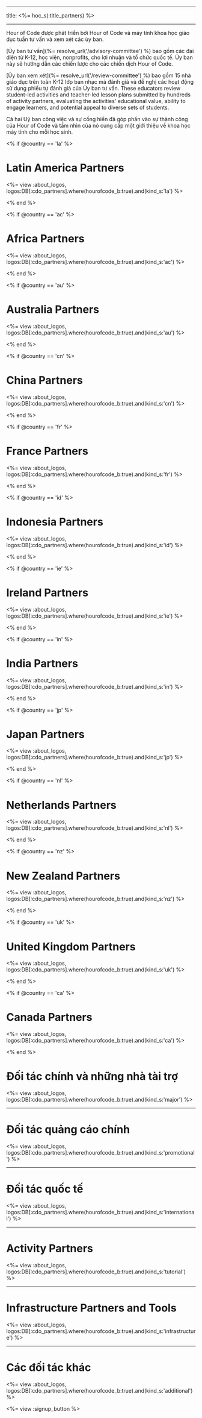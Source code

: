 * * *

title: <%= hoc_s(:title_partners) %>

* * *

Hour of Code được phát triển bởi Hour of Code và máy tính khoa học giáo dục tuần tư vấn và xem xét các ủy ban.

[Ủy ban tư vấn](%= resolve_url('/advisory-committee') %) bao gồm các đại diện từ K-12, học viện, nonprofits, cho lợi nhuận và tổ chức quốc tế. Ủy ban này sẽ hướng dẫn các chiến lược cho các chiến dịch Hour of Code.

[Ủy ban xem xét](%= resolve_url('/review-committee') %) bao gồm 15 nhà giáo dục trên toàn K-12 lớp ban nhạc mà đánh giá và đề nghị các hoạt động sử dụng phiếu tự đánh giá của Ủy ban tư vấn. These educators review student-led activities and teacher-led lesson plans submitted by hundreds of activity partners, evaluating the activities' educational value, ability to engage learners, and potential appeal to diverse sets of students.

Cả hai Uỷ ban công việc và sự cống hiến đã góp phần vào sự thành công của Hour of Code và tầm nhìn của nó cung cấp một giới thiệu về khoa học máy tính cho mỗi học sinh.

<% if @country == 'la' %>

# Latin America Partners

<%= view :about_logos, logos:DB[:cdo_partners].where(hourofcode_b:true).and(kind_s:'la') %>

<% end %>

<% if @country == 'ac' %>

# Africa Partners

<%= view :about_logos, logos:DB[:cdo_partners].where(hourofcode_b:true).and(kind_s:'ac') %>

<% end %>

<% if @country == 'au' %>

# Australia Partners

<%= view :about_logos, logos:DB[:cdo_partners].where(hourofcode_b:true).and(kind_s:'au') %>

<% end %>

<% if @country == 'cn' %>

# China Partners

<%= view :about_logos, logos:DB[:cdo_partners].where(hourofcode_b:true).and(kind_s:'cn') %>

<% end %>

<% if @country == 'fr' %>

# France Partners

<%= view :about_logos, logos:DB[:cdo_partners].where(hourofcode_b:true).and(kind_s:'fr') %>

<% end %>

<% if @country == 'id' %>

# Indonesia Partners

<%= view :about_logos, logos:DB[:cdo_partners].where(hourofcode_b:true).and(kind_s:'id') %>

<% end %>

<% if @country == 'ie' %>

# Ireland Partners

<%= view :about_logos, logos:DB[:cdo_partners].where(hourofcode_b:true).and(kind_s:'ie') %>

<% end %>

<% if @country == 'in' %>

# India Partners

<%= view :about_logos, logos:DB[:cdo_partners].where(hourofcode_b:true).and(kind_s:'in') %>

<% end %>

<% if @country == 'jp' %>

# Japan Partners

<%= view :about_logos, logos:DB[:cdo_partners].where(hourofcode_b:true).and(kind_s:'jp') %>

<% end %>

<% if @country == 'nl' %>

# Netherlands Partners

<%= view :about_logos, logos:DB[:cdo_partners].where(hourofcode_b:true).and(kind_s:'nl') %>

<% end %>

<% if @country == 'nz' %>

# New Zealand Partners

<%= view :about_logos, logos:DB[:cdo_partners].where(hourofcode_b:true).and(kind_s:'nz') %>

<% end %>

<% if @country == 'uk' %>

# United Kingdom Partners

<%= view :about_logos, logos:DB[:cdo_partners].where(hourofcode_b:true).and(kind_s:'uk') %>

<% end %>

<% if @country == 'ca' %>

# Canada Partners

<%= view :about_logos, logos:DB[:cdo_partners].where(hourofcode_b:true).and(kind_s:'ca') %>

<% end %>

# Đối tác chính và những nhà tài trợ

<%= view :about_logos, logos:DB[:cdo_partners].where(hourofcode_b:true).and(kind_s:'major') %>

* * *

# Đối tác quảng cáo chính

<%= view :about_logos, logos:DB[:cdo_partners].where(hourofcode_b:true).and(kind_s:'promotional') %>

* * *

# Đối tác quốc tế

<%= view :about_logos, logos:DB[:cdo_partners].where(hourofcode_b:true).and(kind_s:'international') %>

* * *

# Activity Partners

<%= view :about_logos, logos:DB[:cdo_partners].where(hourofcode_b:true).and(kind_s:'tutorial') %>

* * *

# Infrastructure Partners and Tools

<%= view :about_logos, logos:DB[:cdo_partners].where(hourofcode_b:true).and(kind_s:'infrastructure') %>

* * *

# Các đối tác khác

<%= view :about_logos, logos:DB[:cdo_partners].where(hourofcode_b:true).and(kind_s:'additional') %>

<%= view :signup_button %>